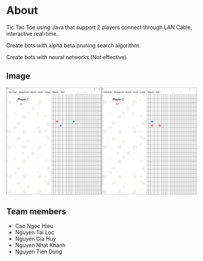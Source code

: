 # About
Tic Tac Toe using Java that support 2 players connect through LAN Cable, interactive real-time.

Create bots with alpha beta pruning search algorithm.

Create bots with neural networks (Not effective).

## Image

![](demo.png)

## Team members
* Cao Ngoc Hieu
* Nguyen Tai Loc
* Nguyen Gia Huy
* Nguyen Nhat Khanh
* Nguyen Tien Dung
